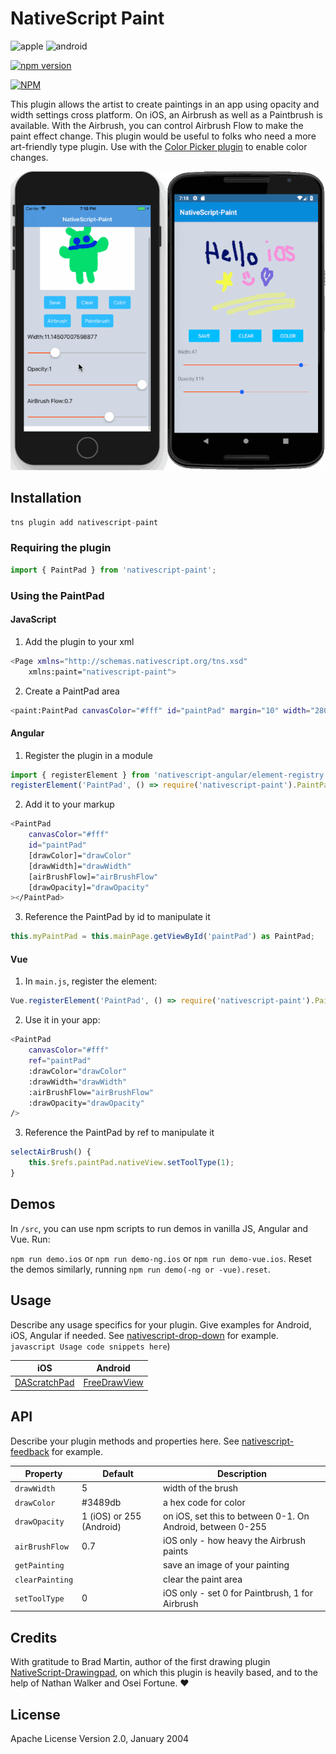 # NativeScript Paint

![apple](https://cdn3.iconfinder.com/data/icons/picons-social/57/16-apple-32.png) ![android](https://cdn4.iconfinder.com/data/icons/logos-3/228/android-32.png)

[![npm version](https://badge.fury.io/js/nativescript-paint.svg)](http://badge.fury.io/js/nativescript-paint)

[![NPM](https://nodei.co/npm/nativescript-paint.png?downloads=true&downloadRank=true&stars=true)](https://nodei.co/npm/nativescript-paint/)

This plugin allows the artist to create paintings in an app using opacity and width settings cross platform. On iOS, an Airbrush as well as a Paintbrush is available. With the Airbrush, you can control Airbrush Flow to make the paint effect change. This plugin would be useful to folks who need a more art-friendly type plugin. Use with the [Color Picker plugin](https://market.nativescript.org/plugins/nativescript-color-picker) to enable color changes.

![demo](demo.gif)

## Installation

```javascript
tns plugin add nativescript-paint
```

### Requiring the plugin

```js
import { PaintPad } from 'nativescript-paint';
```

### Using the PaintPad

#### JavaScript

1. Add the plugin to your xml

```bash
<Page xmlns="http://schemas.nativescript.org/tns.xsd"
    xmlns:paint="nativescript-paint">
```

2. Create a PaintPad area

```bash
<paint:PaintPad canvasColor="#fff" id="paintPad" margin="10" width="280" height="280" drawColor="{{ drawColor }}" drawWidth="{{ drawWidth }}" airBrushFlow="{{ airBrushFlow }}" drawOpacity="{{ drawOpacity }}" />
```

#### Angular

1. Register the plugin in a module

```js
import { registerElement } from 'nativescript-angular/element-registry';
registerElement('PaintPad', () => require('nativescript-paint').PaintPad);
```

2. Add it to your markup

```bash
<PaintPad
    canvasColor="#fff"
    id="paintPad"
	[drawColor]="drawColor"
	[drawWidth]="drawWidth"
	[airBrushFlow]="airBrushFlow"
	[drawOpacity]="drawOpacity"
></PaintPad>
```

3. Reference the PaintPad by id to manipulate it

```js
this.myPaintPad = this.mainPage.getViewById('paintPad') as PaintPad;
```

#### Vue

1. In `main.js`, register the element:

```js
Vue.registerElement('PaintPad', () => require('nativescript-paint').PaintPad);
```

2. Use it in your app:

```bash
<PaintPad
    canvasColor="#fff"
    ref="paintPad"
    :drawColor="drawColor"
    :drawWidth="drawWidth"
    :airBrushFlow="airBrushFlow"
    :drawOpacity="drawOpacity"
/>
```

3. Reference the PaintPad by ref to manipulate it

```js
selectAirBrush() {
    this.$refs.paintPad.nativeView.setToolType(1);
}
```

## Demos

In `/src`, you can use npm scripts to run demos in vanilla JS, Angular and Vue. Run:

`npm run demo.ios` or `npm run demo-ng.ios` or `npm run demo-vue.ios`. Reset the demos similarly, running `npm run demo(-ng or -vue).reset`.

## Usage

Describe any usage specifics for your plugin. Give examples for Android, iOS, Angular if needed. See [nativescript-drop-down](https://www.npmjs.com/package/nativescript-drop-down) for example.
`javascript Usage code snippets here`)

| iOS                                                     | Android                                                    |
| ------------------------------------------------------- | ---------------------------------------------------------- |
| [DAScratchPad](https://github.com/dblapps/DAScratchPad) | [FreeDrawView](https://android-arsenal.com/details/1/4931) |

## API

Describe your plugin methods and properties here. See [nativescript-feedback](https://github.com/EddyVerbruggen/nativescript-feedback) for example.

| Property        | Default                  | Description                                                |
| --------------- | ------------------------ | ---------------------------------------------------------- |
| `drawWidth`     | 5                        | width of the brush                                         |
| `drawColor`     | #3489db                  | a hex code for color                                       |
| `drawOpacity`   | 1 (iOS) or 255 (Android) | on iOS, set this to between 0-1. On Android, between 0-255 |
| `airBrushFlow`  | 0.7                      | iOS only - how heavy the Airbrush paints                   |
| `getPainting`   |                          | save an image of your painting                             |
| `clearPainting` |                          | clear the paint area                                       |
| `setToolType`   | 0                        | iOS only - set 0 for Paintbrush, 1 for Airbrush            |

## Credits

With gratitude to Brad Martin, author of the first drawing plugin [NativeScript-Drawingpad](https://market.nativescript.org/plugins/nativescript-drawingpad), on which this plugin is heavily based, and to the help of Nathan Walker and Osei Fortune. ❤️

## License

Apache License Version 2.0, January 2004

```

```
